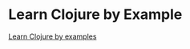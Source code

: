 # Learn Clojure by Example

[Learn Clojure by examples]

[Learn Clojure by examples]: https://kimh.github.io/clojure-by-example/#about


